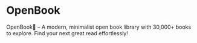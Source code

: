 # OpenBook
OpenBook📖 – A modern, minimalist open book library with 30,000+ books to explore. Find your next great read effortlessly!
